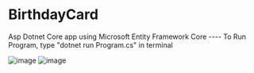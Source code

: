 ﻿# BirthdayCard
Asp Dotnet Core app using Microsoft Entity Framework Core ---- 
To Run Program, type "dotnet run Program.cs" in terminal

![image](https://user-images.githubusercontent.com/24249474/109831129-fefa0680-7bf3-11eb-8c1a-316af254031f.png)
![image](https://user-images.githubusercontent.com/24249474/109831248-1a651180-7bf4-11eb-8263-c2f32e95c63f.png)
